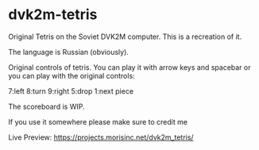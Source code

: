 # dvk2m-tetris
Original Tetris on the Soviet DVK2M computer. This is a recreation of it.

The language is Russian (obviously).

Original controls of tetris. You can play it with arrow keys and spacebar or you can play with the original controls:

7:left 8:turn 9:right
5:drop
1:next piece

The scoreboard is WIP.


If you use it somewhere please make sure to credit me


Live Preview: https://projects.morisinc.net/dvk2m_tetris/